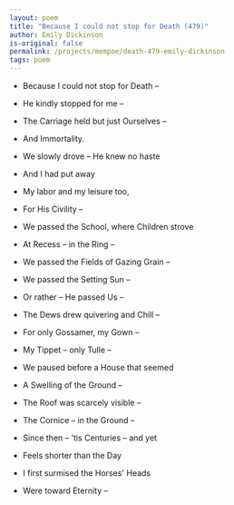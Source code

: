 ```yaml
---
layout: poem
title: "Because I could not stop for Death (479)"
author: Emily Dickinson
is-original: false
permalink: /projects/mempoe/death-479-emily-dickinson
tags: poem
---
```


- Because I could not stop for Death –
- He kindly stopped for me –
- The Carriage held but just Ourselves –
- And Immortality.

- We slowly drove – He knew no haste
- And I had put away
- My labor and my leisure too,
- For His Civility –

- We passed the School, where Children strove
- At Recess – in the Ring –
- We passed the Fields of Gazing Grain –
- We passed the Setting Sun –

- Or rather – He passed Us –
- The Dews drew quivering and Chill –
- For only Gossamer, my Gown –
- My Tippet – only Tulle –

- We paused before a House that seemed
- A Swelling of the Ground –
- The Roof was scarcely visible –
- The Cornice – in the Ground –

- Since then – 'tis Centuries – and yet
- Feels shorter than the Day
- I first surmised the Horses' Heads
- Were toward Eternity –
